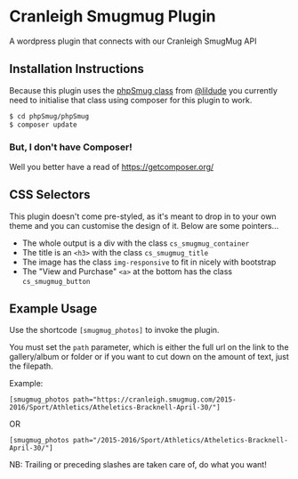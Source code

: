 # Cranleigh Smugmug Plugin
A wordpress plugin that connects with our Cranleigh SmugMug API

## Installation Instructions
Because this plugin uses the [phpSmug class](https://github.com/lildude/phpSmug) from [@lildude](https://github.com/lildude) you currently need to initialise that class using composer for this plugin to work. 

```sh
$ cd phpSmug/phpSmug
$ composer update
```

### But, I don't have Composer!
Well you better have a read of https://getcomposer.org/

## CSS Selectors
This plugin doesn't come pre-styled, as it's meant to drop in to your own theme and you can customise the design of it. Below are some pointers...
* The whole output is a div with the class `cs_smugmug_container`
* The title is an `<h3>` with the class `cs_smugmug_title`
* The image has the class `img-responsive` to fit in nicely with bootstrap
* The "View and Purchase" `<a>` at the bottom has the class `cs_smugmug_button`

## Example Usage
Use the shortcode `[smugmug_photos]` to invoke the plugin. 

You must set the `path` parameter, which is either the full url on the link to the gallery/album or folder or if you want to cut down on the amount of text, just the filepath.

Example:
```
[smugmug_photos path="https://cranleigh.smugmug.com/2015-2016/Sport/Athletics/Atheletics-Bracknell-April-30/"]
```
OR
```
[smugmug_photos path="/2015-2016/Sport/Athletics/Atheletics-Bracknell-April-30/"]
```

NB: Trailing or preceding slashes are taken care of, do what you want!
